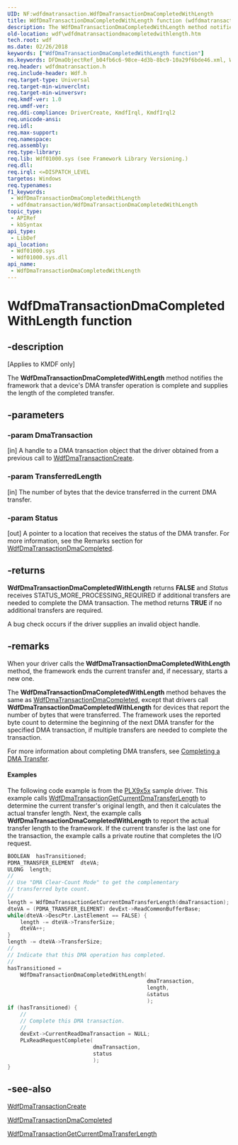 ```yaml
---
UID: NF:wdfdmatransaction.WdfDmaTransactionDmaCompletedWithLength
title: WdfDmaTransactionDmaCompletedWithLength function (wdfdmatransaction.h)
description: The WdfDmaTransactionDmaCompletedWithLength method notifies the framework that a device's DMA transfer operation is complete and supplies the length of the completed transfer.
old-location: wdf\wdfdmatransactiondmacompletedwithlength.htm
tech.root: wdf
ms.date: 02/26/2018
keywords: ["WdfDmaTransactionDmaCompletedWithLength function"]
ms.keywords: DFDmaObjectRef_b04fb6c6-98ce-4d3b-8bc9-10a29f6bde46.xml, WdfDmaTransactionDmaCompletedWithLength, WdfDmaTransactionDmaCompletedWithLength method, kmdf.wdfdmatransactiondmacompletedwithlength, wdf.wdfdmatransactiondmacompletedwithlength, wdfdmatransaction/WdfDmaTransactionDmaCompletedWithLength
req.header: wdfdmatransaction.h
req.include-header: Wdf.h
req.target-type: Universal
req.target-min-winverclnt: 
req.target-min-winversvr: 
req.kmdf-ver: 1.0
req.umdf-ver: 
req.ddi-compliance: DriverCreate, KmdfIrql, KmdfIrql2
req.unicode-ansi: 
req.idl: 
req.max-support: 
req.namespace: 
req.assembly: 
req.type-library: 
req.lib: Wdf01000.sys (see Framework Library Versioning.)
req.dll: 
req.irql: <=DISPATCH_LEVEL
targetos: Windows
req.typenames: 
f1_keywords:
 - WdfDmaTransactionDmaCompletedWithLength
 - wdfdmatransaction/WdfDmaTransactionDmaCompletedWithLength
topic_type:
 - APIRef
 - kbSyntax
api_type:
 - LibDef
api_location:
 - Wdf01000.sys
 - Wdf01000.sys.dll
api_name:
 - WdfDmaTransactionDmaCompletedWithLength
---
```


# WdfDmaTransactionDmaCompletedWithLength function


## -description

<p class="CCE_Message">[Applies to KMDF only]</p>

The <b>WdfDmaTransactionDmaCompletedWithLength</b> method notifies the framework that a device's DMA transfer operation is complete and supplies the length of the completed transfer.

## -parameters

### -param DmaTransaction 

[in]
A handle to a DMA transaction object that the driver obtained from a previous call to <a href="/windows-hardware/drivers/ddi/wdfdmatransaction/nf-wdfdmatransaction-wdfdmatransactioncreate">WdfDmaTransactionCreate</a>.

### -param TransferredLength 

[in]
The number of bytes that the device transferred in the current DMA transfer.

### -param Status 

[out]
A pointer to a location that receives the status of the DMA transfer. For more information, see the Remarks section for <a href="/windows-hardware/drivers/ddi/wdfdmatransaction/nf-wdfdmatransaction-wdfdmatransactiondmacompleted">WdfDmaTransactionDmaCompleted</a>.

## -returns

<b>WdfDmaTransactionDmaCompletedWithLength</b> returns <b>FALSE</b> and <i>Status</i> receives STATUS_MORE_PROCESSING_REQUIRED if additional transfers are needed to complete the DMA transaction. The method returns <b>TRUE</b> if no additional transfers are required. 

A bug check occurs if the driver supplies an invalid object handle.

## -remarks

When your driver calls the <b>WdfDmaTransactionDmaCompletedWithLength</b> method, the framework ends the current transfer and, if necessary, starts a new one.

The <b>WdfDmaTransactionDmaCompletedWithLength</b> method behaves the same as <a href="/windows-hardware/drivers/ddi/wdfdmatransaction/nf-wdfdmatransaction-wdfdmatransactiondmacompleted">WdfDmaTransactionDmaCompleted</a>, except that drivers call <b>WdfDmaTransactionDmaCompletedWithLength</b> for devices that report the number of bytes that were transferred. The framework uses the reported byte count to determine the beginning of the next DMA transfer for the specified DMA transaction, if multiple transfers are needed to complete the transaction.

For more information about completing DMA transfers, see <a href="/windows-hardware/drivers/wdf/completing-a-dma-transfer">Completing a DMA Transfer</a>.


#### Examples

The following code example is from the <a href="/windows-hardware/drivers/wdf/sample-kmdf-drivers">PLX9x5x</a> sample driver. This example calls <a href="/windows-hardware/drivers/ddi/wdfdmatransaction/nf-wdfdmatransaction-wdfdmatransactiongetcurrentdmatransferlength">WdfDmaTransactionGetCurrentDmaTransferLength</a> to determine the current transfer's original length, and then it calculates the actual transfer length. Next, the example calls <b>WdfDmaTransactionDmaCompletedWithLength</b> to report the actual transfer length to the framework. If the current transfer is the last one for the transaction, the example calls a private routine that completes the I/O request.

```cpp
BOOLEAN  hasTransitioned;
PDMA_TRANSFER_ELEMENT  dteVA;
ULONG  length;
//
// Use "DMA Clear-Count Mode" to get the complementary 
// transferred byte count.
//
length = WdfDmaTransactionGetCurrentDmaTransferLength(dmaTransaction);
dteVA = (PDMA_TRANSFER_ELEMENT) devExt->ReadCommonBufferBase;
while(dteVA->DescPtr.LastElement == FALSE) {
    length -= dteVA->TransferSize;
    dteVA++;
}
length -= dteVA->TransferSize;
//
// Indicate that this DMA operation has completed.
//
hasTransitioned = 
    WdfDmaTransactionDmaCompletedWithLength(
                                            dmaTransaction,
                                            length,
                                            &status
                                            ); 
if (hasTransitioned) {
    //
    // Complete this DMA transaction.
    //
    devExt->CurrentReadDmaTransaction = NULL;
    PLxReadRequestComplete(
                           dmaTransaction,
                           status
                           );
}
```

## -see-also

<a href="/windows-hardware/drivers/ddi/wdfdmatransaction/nf-wdfdmatransaction-wdfdmatransactioncreate">WdfDmaTransactionCreate</a>



<a href="/windows-hardware/drivers/ddi/wdfdmatransaction/nf-wdfdmatransaction-wdfdmatransactiondmacompleted">WdfDmaTransactionDmaCompleted</a>



<a href="/windows-hardware/drivers/ddi/wdfdmatransaction/nf-wdfdmatransaction-wdfdmatransactiongetcurrentdmatransferlength">WdfDmaTransactionGetCurrentDmaTransferLength</a>
